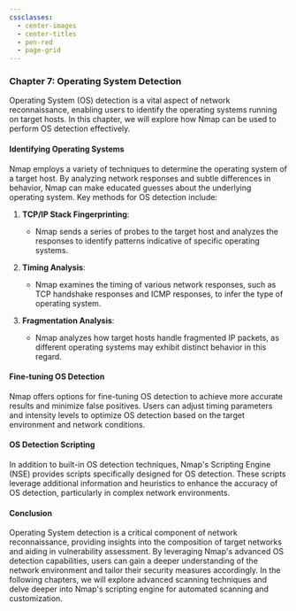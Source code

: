 ```yaml
---
cssclasses:
  - center-images
  - center-titles
  - pen-red
  - page-grid
---
```


### Chapter 7: Operating System Detection

Operating System (OS) detection is a vital aspect of network reconnaissance, enabling users to identify the operating systems running on target hosts. In this chapter, we will explore how Nmap can be used to perform OS detection effectively.

#### Identifying Operating Systems
Nmap employs a variety of techniques to determine the operating system of a target host. By analyzing network responses and subtle differences in behavior, Nmap can make educated guesses about the underlying operating system. Key methods for OS detection include:

1. **TCP/IP Stack Fingerprinting**:
   - Nmap sends a series of probes to the target host and analyzes the responses to identify patterns indicative of specific operating systems.
   
2. **Timing Analysis**:
   - Nmap examines the timing of various network responses, such as TCP handshake responses and ICMP responses, to infer the type of operating system.
   
3. **Fragmentation Analysis**:
   - Nmap analyzes how target hosts handle fragmented IP packets, as different operating systems may exhibit distinct behavior in this regard.

#### Fine-tuning OS Detection
Nmap offers options for fine-tuning OS detection to achieve more accurate results and minimize false positives. Users can adjust timing parameters and intensity levels to optimize OS detection based on the target environment and network conditions.

#### OS Detection Scripting
In addition to built-in OS detection techniques, Nmap's Scripting Engine (NSE) provides scripts specifically designed for OS detection. These scripts leverage additional information and heuristics to enhance the accuracy of OS detection, particularly in complex network environments.

#### Conclusion
Operating System detection is a critical component of network reconnaissance, providing insights into the composition of target networks and aiding in vulnerability assessment. By leveraging Nmap's advanced OS detection capabilities, users can gain a deeper understanding of the network environment and tailor their security measures accordingly. In the following chapters, we will explore advanced scanning techniques and delve deeper into Nmap's scripting engine for automated scanning and customization.